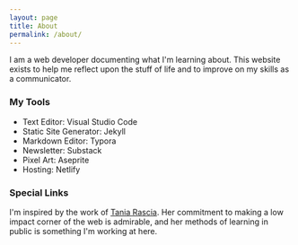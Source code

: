 ```yaml
---
layout: page
title: About
permalink: /about/
---
```


I am a web developer documenting what I'm learning about. This website exists to help me reflect upon the stuff of life and to improve on my skills as a communicator.

### My Tools

- Text Editor: Visual Studio Code
- Static Site Generator: Jekyll
- Markdown Editor: Typora
- Newsletter: Substack
- Pixel Art: Aseprite
- Hosting: Netlify

### Special Links 

I'm inspired by the work of [Tania Rascia](https://www.taniarascia.com). Her commitment to making a low impact corner of the web is admirable, and her methods of learning in public is something I'm working at here.